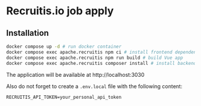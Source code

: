 # Recruitis.io job apply

## Installation
```bash
docker compose up -d # run docker container
docker compose exec apache.recruitis npm ci # install frontend dependencies
docker compose exec apache.recruitis npm run build # build Vue app
docker compose exec apache.recruitis composer install # install backend dependencies
```
The application will be available at http://localhost:3030

Also do not forget to create a `.env.local` file with the following content:
```
RECRUITIS_API_TOKEN=your_personal_api_token
```

